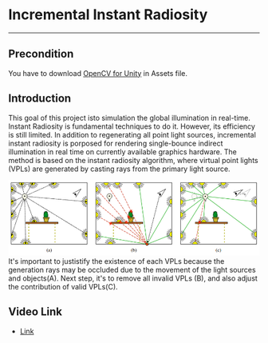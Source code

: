 # Incremental Instant Radiosity
---
## Precondition
You have to download [OpenCV for Unity](https://drive.google.com/file/d/1WdsPDeKJdLwW5mxt-YTu7JXc-b8uGCNF/view?usp=sharing) in Assets file.

## Introduction
This goal of this project isto simulation the global illumination in real-time. Instant Radiosity is fundamental techniques to do it. However, its efficiency is still limited. In addition to regenerating all point light sources, incremental instant radiosity is porposed for rendering single-bounce indirect illumination in real time on currently available graphics hardware.
The method is based on the instant radiosity algorithm, where virtual point lights (VPLs) are generated by casting rays from the primary light source.

![Refer to the original papaer](IIR_Explained.png)
It's important to justistify the existence of each VPLs because the generation rays may be occluded due to the movement of the light sources and objects(A). Next step, it's to remove all invalid VPLs (B), and also adjust the contribution of valid VPLs(C).


## Video Link
* [Link](https://youtu.be/rOn0F2wk4mo)
